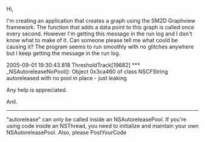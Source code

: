 Hi,

I'm creating an application that creates a graph using the SM2D Graphview framework. The function that adds a data point to this graph is called once every second. However I'm getting this message in the run log and  I don't know what to make of it. Can someone please tell me what could be causing it? The program seems to run smoothly with no glitches anywhere but I keep getting the message in the run log.

2005-09-01 19:30:43.818 ThresholdTrack[19682] *** _NSAutoreleaseNoPool(): Object 0x3ca460 of class NSCFString autoreleased with no pool in place - just leaking

Any help is appreciated.

Anil.



----

"autorelease" can only be called inside an NSAutoreleasePool. If you're using code inside an NSThread, you need to initialize and maintain your own NSAutoreleasePool. Also, please PostYourCode
